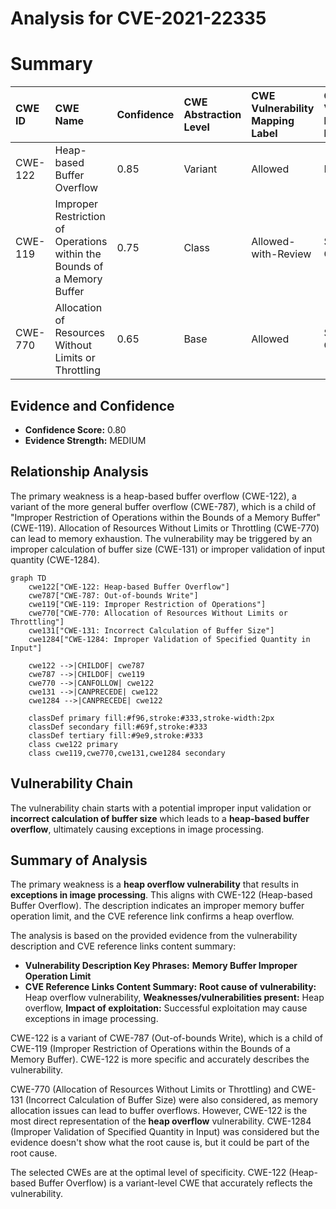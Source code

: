 # Analysis for CVE-2021-22335

# Summary
| CWE ID  | CWE Name                                                | Confidence | CWE Abstraction Level | CWE Vulnerability Mapping Label | CWE-Vulnerability Mapping Notes |
| :-------- | :------------------------------------------------------ | :--------- | :---------------------- | :------------------------------ | :------------------------------ |
| CWE-122   | Heap-based Buffer Overflow                            | 0.85       | Variant               | Allowed                       | Primary CWE                   |
| CWE-119   | Improper Restriction of Operations within the Bounds of a Memory Buffer | 0.75      | Class               | Allowed-with-Review                       | Secondary Candidate                     |
| CWE-770   | Allocation of Resources Without Limits or Throttling     | 0.65       | Base                  | Allowed                       | Secondary Candidate                     |

## Evidence and Confidence

*   **Confidence Score:** 0.80
*   **Evidence Strength:** MEDIUM

## Relationship Analysis
The primary weakness is a heap-based buffer overflow (CWE-122), a variant of the more general buffer overflow (CWE-787), which is a child of "Improper Restriction of Operations within the Bounds of a Memory Buffer" (CWE-119). Allocation of Resources Without Limits or Throttling (CWE-770) can lead to memory exhaustion. The vulnerability may be triggered by an improper calculation of buffer size (CWE-131) or improper validation of input quantity (CWE-1284).

```mermaid
graph TD
    cwe122["CWE-122: Heap-based Buffer Overflow"]
    cwe787["CWE-787: Out-of-bounds Write"]
    cwe119["CWE-119: Improper Restriction of Operations"]
    cwe770["CWE-770: Allocation of Resources Without Limits or Throttling"]
    cwe131["CWE-131: Incorrect Calculation of Buffer Size"]
    cwe1284["CWE-1284: Improper Validation of Specified Quantity in Input"]

    cwe122 -->|CHILDOF| cwe787
    cwe787 -->|CHILDOF| cwe119
    cwe770 -->|CANFOLLOW| cwe122
    cwe131 -->|CANPRECEDE| cwe122
    cwe1284 -->|CANPRECEDE| cwe122

    classDef primary fill:#f96,stroke:#333,stroke-width:2px
    classDef secondary fill:#69f,stroke:#333
    classDef tertiary fill:#9e9,stroke:#333
    class cwe122 primary
    class cwe119,cwe770,cwe131,cwe1284 secondary
```

## Vulnerability Chain
The vulnerability chain starts with a potential improper input validation or **incorrect calculation of buffer size** which leads to a **heap-based buffer overflow**, ultimately causing exceptions in image processing.

## Summary of Analysis
The primary weakness is a **heap overflow vulnerability** that results in **exceptions in image processing**. This aligns with CWE-122 (Heap-based Buffer Overflow). The description indicates an improper memory buffer operation limit, and the CVE reference link confirms a heap overflow.

The analysis is based on the provided evidence from the vulnerability description and CVE reference links content summary:
*   **Vulnerability Description Key Phrases:** **Memory Buffer Improper Operation Limit**
*   **CVE Reference Links Content Summary:** **Root cause of vulnerability:** Heap overflow vulnerability, **Weaknesses/vulnerabilities present:** Heap overflow, **Impact of exploitation:** Successful exploitation may cause exceptions in image processing.

CWE-122 is a variant of CWE-787 (Out-of-bounds Write), which is a child of CWE-119 (Improper Restriction of Operations within the Bounds of a Memory Buffer). CWE-122 is more specific and accurately describes the vulnerability.

CWE-770 (Allocation of Resources Without Limits or Throttling) and CWE-131 (Incorrect Calculation of Buffer Size) were also considered, as memory allocation issues can lead to buffer overflows. However, CWE-122 is the most direct representation of the **heap overflow** vulnerability.
CWE-1284 (Improper Validation of Specified Quantity in Input) was considered but the evidence doesn't show what the root cause is, but it could be part of the root cause.

The selected CWEs are at the optimal level of specificity. CWE-122 (Heap-based Buffer Overflow) is a variant-level CWE that accurately reflects the vulnerability.